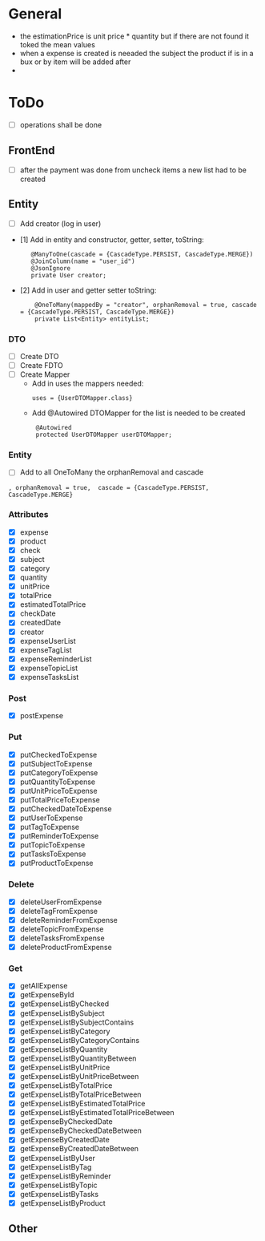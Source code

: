 # General

- the estimationPrice is unit price * quantity but if there are not found it toked the mean values
- when a expense is created is neeaded the subject the product if is in a bux or by item will be added after
-

# ToDo

- [ ] operations shall be done

## FrontEnd

- [ ] after the payment was done from uncheck items a new list had to be created

## Entity

- [ ] Add creator (log in user)
- [1] Add in entity and constructor, getter, setter, toString:
   ```
      @ManyToOne(cascade = {CascadeType.PERSIST, CascadeType.MERGE})
      @JoinColumn(name = "user_id")
      @JsonIgnore
      private User creator;
  ```
- [2] Add in user and getter setter toString:
  ```
      @OneToMany(mappedBy = "creator", orphanRemoval = true, cascade = {CascadeType.PERSIST, CascadeType.MERGE})
      private List<Entity> entityList;
  ```

### DTO

- [ ] Create DTO
- [ ] Create FDTO
- [ ] Create Mapper
    - Add in uses the mappers needed:
      ```
      uses = {UserDTOMapper.class}
      ```
    - Add @Autowired DTOMapper for the list is needed to be created
      ```
       @Autowired
       protected UserDTOMapper userDTOMapper;
      ```

### Entity

- [ ] Add to all OneToMany the orphanRemoval and cascade

```
, orphanRemoval = true,  cascade = {CascadeType.PERSIST, CascadeType.MERGE}
```

### Attributes

- [x] expense
- [x] product
- [x] check
- [x] subject
- [x] category
- [x] quantity
- [x] unitPrice
- [x] totalPrice
- [x] estimatedTotalPrice
- [x] checkDate
- [x] createdDate
- [x] creator
- [x] expenseUserList
- [x] expenseTagList
- [x] expenseReminderList
- [x] expenseTopicList
- [x] expenseTasksList

### Post

- [x] postExpense

### Put

- [x] putCheckedToExpense
- [x] putSubjectToExpense
- [x] putCategoryToExpense
- [x] putQuantityToExpense
- [x] putUnitPriceToExpense
- [x] putTotalPriceToExpense
- [x] putCheckedDateToExpense
- [x] putUserToExpense
- [x] putTagToExpense
- [x] putReminderToExpense
- [x] putTopicToExpense
- [x] putTasksToExpense
- [x] putProductToExpense

### Delete

- [x] deleteUserFromExpense
- [x] deleteTagFromExpense
- [x] deleteReminderFromExpense
- [x] deleteTopicFromExpense
- [x] deleteTasksFromExpense
- [x] deleteProductFromExpense

### Get

- [x] getAllExpense
- [x] getExpenseById
- [x] getExpenseListByChecked
- [x] getExpenseListBySubject
- [x] getExpenseListBySubjectContains
- [x] getExpenseListByCategory
- [x] getExpenseListByCategoryContains
- [x] getExpenseListByQuantity
- [x] getExpenseListByQuantityBetween
- [x] getExpenseListByUnitPrice
- [x] getExpenseListByUnitPriceBetween
- [x] getExpenseListByTotalPrice
- [x] getExpenseListByTotalPriceBetween
- [x] getExpenseListByEstimatedTotalPrice
- [x] getExpenseListByEstimatedTotalPriceBetween
- [x] getExpenseByCheckedDate
- [x] getExpenseByCheckedDateBetween
- [x] getExpenseByCreatedDate
- [x] getExpenseByCreatedDateBetween
- [x] getExpenseListByUser
- [x] getExpenseListByTag
- [x] getExpenseListByReminder
- [x] getExpenseListByTopic
- [x] getExpenseListByTasks
- [x] getExpenseListByProduct

## Other
